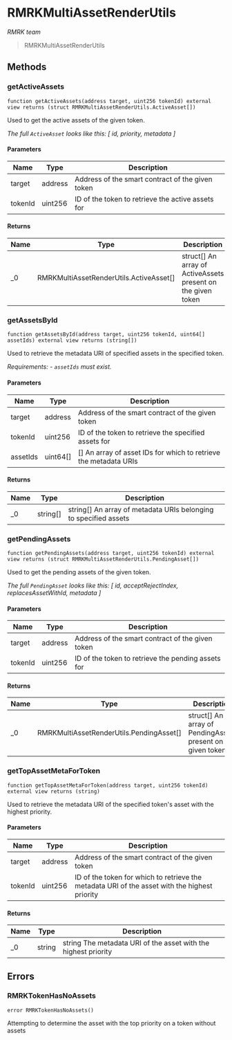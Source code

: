 # RMRKMultiAssetRenderUtils

_RMRK team_

> RMRKMultiAssetRenderUtils

## Methods

### getActiveAssets

```solidity
function getActiveAssets(address target, uint256 tokenId) external view returns (struct RMRKMultiAssetRenderUtils.ActiveAsset[])
```

Used to get the active assets of the given token.

_The full `ActiveAsset` looks like this: \[ id, priority, metadata ]_

#### Parameters

| Name    | Type    | Description                                       |
| ------- | ------- | ------------------------------------------------- |
| target  | address | Address of the smart contract of the given token  |
| tokenId | uint256 | ID of the token to retrieve the active assets for |

#### Returns

| Name | Type                                     | Description                                                   |
| ---- | ---------------------------------------- | ------------------------------------------------------------- |
| \_0  | RMRKMultiAssetRenderUtils.ActiveAsset\[] | struct\[] An array of ActiveAssets present on the given token |

### getAssetsById

```solidity
function getAssetsById(address target, uint256 tokenId, uint64[] assetIds) external view returns (string[])
```

Used to retrieve the metadata URI of specified assets in the specified token.

_Requirements: - `assetIds` must exist._

#### Parameters

| Name     | Type      | Description                                                       |
| -------- | --------- | ----------------------------------------------------------------- |
| target   | address   | Address of the smart contract of the given token                  |
| tokenId  | uint256   | ID of the token to retrieve the specified assets for              |
| assetIds | uint64\[] | \[] An array of asset IDs for which to retrieve the metadata URIs |

#### Returns

| Name | Type      | Description                                                       |
| ---- | --------- | ----------------------------------------------------------------- |
| \_0  | string\[] | string\[] An array of metadata URIs belonging to specified assets |

### getPendingAssets

```solidity
function getPendingAssets(address target, uint256 tokenId) external view returns (struct RMRKMultiAssetRenderUtils.PendingAsset[])
```

Used to get the pending assets of the given token.

_The full `PendingAsset` looks like this: \[ id, acceptRejectIndex, replacesAssetWithId, metadata ]_

#### Parameters

| Name    | Type    | Description                                        |
| ------- | ------- | -------------------------------------------------- |
| target  | address | Address of the smart contract of the given token   |
| tokenId | uint256 | ID of the token to retrieve the pending assets for |

#### Returns

| Name | Type                                      | Description                                                    |
| ---- | ----------------------------------------- | -------------------------------------------------------------- |
| \_0  | RMRKMultiAssetRenderUtils.PendingAsset\[] | struct\[] An array of PendingAssets present on the given token |

### getTopAssetMetaForToken

```solidity
function getTopAssetMetaForToken(address target, uint256 tokenId) external view returns (string)
```

Used to retrieve the metadata URI of the specified token's asset with the highest priority.

#### Parameters

| Name    | Type    | Description                                                                                   |
| ------- | ------- | --------------------------------------------------------------------------------------------- |
| target  | address | Address of the smart contract of the given token                                              |
| tokenId | uint256 | ID of the token for which to retrieve the metadata URI of the asset with the highest priority |

#### Returns

| Name | Type   | Description                                                    |
| ---- | ------ | -------------------------------------------------------------- |
| \_0  | string | string The metadata URI of the asset with the highest priority |

## Errors

### RMRKTokenHasNoAssets

```solidity
error RMRKTokenHasNoAssets()
```

Attempting to determine the asset with the top priority on a token without assets
